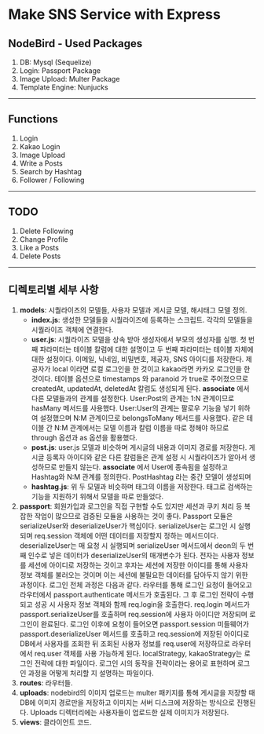 # Make SNS Service with Express

## NodeBird - Used Packages

1. DB: Mysql (Sequelize)
2. Login: Passport Package
3. Image Upload: Multer Package
4. Template Engine: Nunjucks

---

## Functions

1. Login
2. Kakao Login
3. Image Upload
4. Write a Posts
5. Search by Hashtag
6. Follower / Following

---

## TODO

1. Delete Following
2. Change Profile
3. Like a Posts
4. Delete Posts

---

## 디렉토리별 세부 사항

1. **models**: 시퀄라이즈의 모델들, 사용자 모델과 게시글 모델, 해시태그 모델 정의.
   - **index.js**: 생성한 모델들을 시퀄라이즈에 등록하는 스크립트. 각각의 모델들을 시퀄라이즈 객체에 연결한다.
   - **user.js**: 시퀄라이즈 모델을 상속 받아 생성자에서 부모의 생성자를 실행. 첫 번째 파라미터는 테이블 칼럼에 대한 설명이고 두 번째 파라미터는 테이블 자체에 대한 설정이다. 이메일, 닉네임, 비밀번호, 제공자, SNS 아이디를 저장한다. 제공자가 local 이라면 로컬 로그인을 한 것이고 kakao라면 카카오 로그인을 한 것이다. 테이블 옵션으로 timestamps 와 paranoid 가 true로 주어졌으므로 createdAt, updatedAt, deletedAt 칼럼도 생성되게 된다. **associate** 에서 다른 모델들과의 관계를 설정한다. User:Post의 관계는 1:N 관계이므로 hasMany 메서드를 사용했다. User:User의 관계는 팔로우 기능을 넣기 위하여 설정했으며 N:M 관계이므로 belongsToMany 메서드를 사용했다. 같은 테이블 간 N:M 관계에서는 모델 이름과 칼럼 이름을 따로 정해야 하므로 through 옵션과 as 옵션을 활용했다.
   - **post.js**: user.js 모델과 비슷하며 게시글의 내용과 이미지 경로를 저장한다. 게시글 등록자 아이디와 같은 다른 칼럼들은 관계 설정 시 시퀄라이즈가 알아서 생성하므로 만들지 않는다. **associate** 에서 User에 종속됨을 설정하고 Hashtag와 N:M 관계를 정의한다. PostHashtag 라는 중간 모델이 생성되며
   - **hashtag.js**: 위 두 모델과 비슷하며 태그의 이름을 저장한다. 태그로 검색하는 기능을 지원하기 위해서 모델을 따로 만들었다.
2. **passport**: 회원가입과 로그인을 직접 구현할 수도 있지만 세션과 쿠키 처리 등 복잡한 작업이 많으므로 검증된 모듈을 사용하는 것이 좋다. Passport 모듈은 serializeUser와 deserializeUser가 핵심이다. serializeUser는 로그인 시 실행되며 req.session 객체에 어떤 데이터를 저장할지 정하는 메서드이다. deserializeUser는 매 요청 시 실행되며 serializeUser 메서드에서 deon의 두 번째 인수로 넣은 데이터가 deserializeUser의 매개변수가 된다. 전자는 사용자 정보를 세션에 아이디로 저장하는 것이고 후자는 세션에 저장한 아이디를 통해 사용자 정보 객체를 불러오는 것이며 이는 세션에 불필요한 데이터를 담아두지 않기 위한 과정이다. 로그인 전체 과정은 다음과 같다. 라우터를 통해 로그인 요청이 들어오고 라우터에서 passport.authenticate 메서드가 호출된다. 그 후 로그인 전략이 수행되고 성공 시 사용자 정보 객체와 함께 req.login을 호출한다. req.login 메서드가 passport.serializeUser를 호출하며 req.session에 사용자 아이디만 저장되며 로그인이 완료된다. 로그인 이후에 요청이 들어오면 passport.session 미들웨어가 passport.deserializeUser 메서드를 호출하고 req.session에 저장된 아이디로 DB에서 사용자를 조회한 뒤 조회된 사용자 정보를 req.user에 저장하므로 라우터에서 req.user 객체를 사용 가능하게 된다. localStrategy, kakaoStrategy는 로그인 전략에 대한 파일이다. 로그인 시의 동작을 전략이라는 용어로 표현하며 로그인 과정을 어떻게 처리할 지 설명하는 파일이다.
3. **routes**: 라우터들.
4. **uploads**: nodebird의 이미지 업로드는 multer 패키지를 통해 게시글을 저장할 때 DB에 이미지 경로만을 저장하고 이미지는 서버 디스크에 저장하는 방식으로 진행된다. Uploads 디렉터리에는 사용자들이 업로드한 실제 이미지가 저장된다.
5. **views**: 클라이언트 코드.
